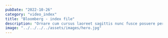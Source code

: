 ```yaml
---
pubDate: "2022-10-26"
category: "video_index"
title: "Bloomberg - index file"
description: "Ornare cum cursus laoreet sagittis nunc fusce posuere per euismod dis vehicula a, semper fames lacus maecenas dictumst pulvinar neque enim non potenti. Torquent hac sociosqu eleifend potenti."
image: "../../../../assets/images/hero.jpg"
---
```


